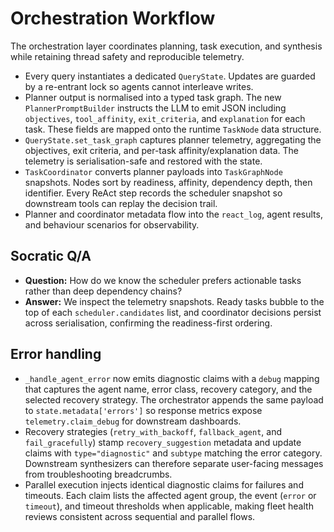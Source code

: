 # Orchestration Workflow

The orchestration layer coordinates planning, task execution, and synthesis
while retaining thread safety and reproducible telemetry.

- Every query instantiates a dedicated `QueryState`. Updates are guarded by a
  re-entrant lock so agents cannot interleave writes.
- Planner output is normalised into a typed task graph. The new
  `PlannerPromptBuilder` instructs the LLM to emit JSON including
  `objectives`, `tool_affinity`, `exit_criteria`, and `explanation` for each
  task. These fields are mapped onto the runtime `TaskNode` data structure.
- `QueryState.set_task_graph` captures planner telemetry, aggregating the
  objectives, exit criteria, and per-task affinity/explanation data. The
  telemetry is serialisation-safe and restored with the state.
- `TaskCoordinator` converts planner payloads into `TaskGraphNode` snapshots.
  Nodes sort by readiness, affinity, dependency depth, then identifier. Every
  ReAct step records the scheduler snapshot so downstream tools can replay the
  decision trail.
- Planner and coordinator metadata flow into the `react_log`, agent results,
  and behaviour scenarios for observability.

## Socratic Q/A

- **Question:** How do we know the scheduler prefers actionable tasks rather
  than deep dependency chains?
- **Answer:** We inspect the telemetry snapshots. Ready tasks bubble to the top
  of each `scheduler.candidates` list, and coordinator decisions persist across
  serialisation, confirming the readiness-first ordering.

## Error handling

- `_handle_agent_error` now emits diagnostic claims with a `debug` mapping that
  captures the agent name, error class, recovery category, and the selected
  recovery strategy. The orchestrator appends the same payload to
  `state.metadata['errors']` so response metrics expose `telemetry.claim_debug`
  for downstream dashboards.
- Recovery strategies (`retry_with_backoff`, `fallback_agent`, and
  `fail_gracefully`) stamp `recovery_suggestion` metadata and update claims with
  `type="diagnostic"` and `subtype` matching the error category. Downstream
  synthesizers can therefore separate user-facing messages from troubleshooting
  breadcrumbs.
- Parallel execution injects identical diagnostic claims for failures and
  timeouts. Each claim lists the affected agent group, the event (`error` or
  `timeout`), and timeout thresholds when applicable, making fleet health
  reviews consistent across sequential and parallel flows.
